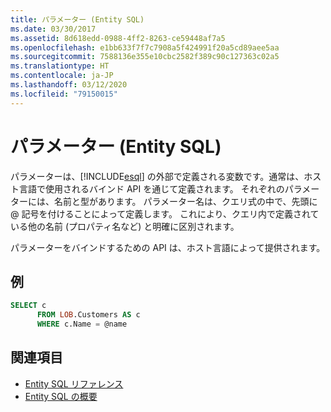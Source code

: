 ```yaml
---
title: パラメーター (Entity SQL)
ms.date: 03/30/2017
ms.assetid: 8d618edd-0988-4ff2-8263-ce59448af7a5
ms.openlocfilehash: e1bb633f7f7c7908a5f424991f20a5cd89aee5aa
ms.sourcegitcommit: 7588136e355e10cbc2582f389c90c127363c02a5
ms.translationtype: HT
ms.contentlocale: ja-JP
ms.lasthandoff: 03/12/2020
ms.locfileid: "79150015"
---
```

# <a name="parameters-entity-sql"></a>パラメーター (Entity SQL)
パラメーターは、[!INCLUDE[esql](../../../../../../includes/esql-md.md)] の外部で定義される変数です。通常は、ホスト言語で使用されるバインド API を通じて定義されます。 それぞれのパラメーターには、名前と型があります。 パラメーター名は、クエリ式の中で、先頭に @ 記号を付けることによって定義します。 これにより、クエリ内で定義されている他の名前 (プロパティ名など) と明確に区別されます。  
  
 パラメーターをバインドするための API は、ホスト言語によって提供されます。  
  
## <a name="example"></a>例  
  
```sql  
SELECT c
      FROM LOB.Customers AS c
      WHERE c.Name = @name  
```  
  
## <a name="see-also"></a>関連項目

- [Entity SQL リファレンス](entity-sql-reference.md)
- [Entity SQL の概要](entity-sql-overview.md)
